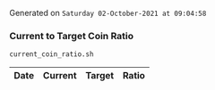 Generated on `Saturday 02-October-2021 at 09:04:58`

### Current to Target Coin Ratio
`current_coin_ratio.sh`

Date|Current|Target|Ratio
---|---|---|---
